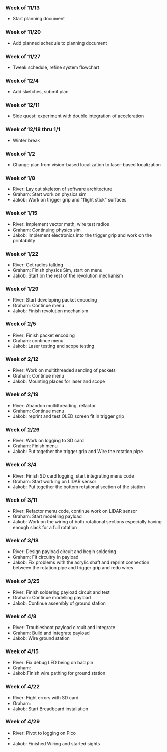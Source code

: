 ### Week of 11/13
* Start planning document
### Week of 11/20
* Add planned schedule to planning document
### Week of 11/27
* Tweak schedule, refine system flowchart
### Week of 12/4
* Add sketches, submit plan
### Week of 12/11
* Side quest: experiment with double integration of acceleration
### Week of 12/18 thru 1/1
* Winter break
### Week of 1/2
* Change plan from vision-based localization to laser-based localization
### Week of 1/8
* River: Lay out skeleton of software architecture
* Graham: Start work on physics sim
* Jakob: Work on trigger grip and "flight stick" surfaces 
### Week of 1/15
* River: Implement vector math, wire test radios
* Graham: Continuing physics sim
* Jakob: Implement electronics into the trigger grip and work on the printability 
### Week of 1/22
* River: Get radios talking
* Graham: Finish physics Sim, start on menu
* Jakob: Start on the rest of the revolution mechanism 
### Week of 1/29
* River: Start developing packet encoding
* Graham: Continue menu
* Jakob: Finish revolution mechanism 
### Week of 2/5
* River: Finish packet encoding
* Graham: continue menu
* Jakob: Laser testing and scope testing 
### Week of 2/12
* River: Work on multithreaded sending of packets
* Graham: Continue menu
* Jakob: Mounting places for laser and scope
### Week of 2/19
* River: Abandon multithreading, refactor
* Graham: Continue menu
* Jakob: reprint and test OLED screen fit in trigger grip
### Week of 2/26
* River: Work on logging to SD card
* Graham: Finish menu
* Jakob: Put together the trigger grip and Wire the rotation pipe 
### Week of 3/4
* River: Finish SD card logging, start integrating menu code
* Graham: Start working on LIDAR sensor
* Jakob: Put together the bottom rotational section of the station 
### Week of 3/11
* River: Refactor menu code, continue work on LIDAR sensor
* Graham: Start modelling payload
* Jakob: Work on the wiring of both rotational sections especially having enough slack for a full rotation
### Week of 3/18
* River: Design payload circuit and begin soldering
* Graham: Fit circuitry in payload
* Jakob: Fix problems with the acrylic shaft and reprint connection between the rotation pipe and trigger grip and redo wires 
### Week of 3/25
* River: Finish soldering payload circuit and test
* Graham: Continue modelling payload
* Jakob: Continue assembly of ground station
### Week of 4/8
* River: Troubleshoot payload circuit and integrate
* Graham: Build and integrate payload
* Jakob: Wire ground station
### Week of 4/15
* River: Fix debug LED being on bad pin
* Graham:
* Jakob:Finish wire pathing for ground station
### Week of 4/22
* River: Fight errors with SD card
* Graham:
* Jakob: Start Breadboard installation 
### Week of 4/29
* River: Pivot to logging on Pico
* 
* Jakob: Finished Wiring and started sights
